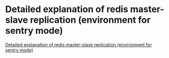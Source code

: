 # Detailed explanation of redis master-slave replication (environment for sentry mode)
[Detailed explanation of redis master-slave replication (environment for sentry mode)](https://aiwithcloud.com/2022/09/15/detailed_explanation_of_redis_master_slave_replication_environment_for_sentry_mode/)
